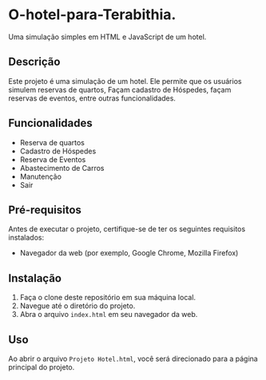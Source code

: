 # O-hotel-para-Terabithia.

Uma simulação simples em HTML e JavaScript de um  hotel.

## Descrição

Este projeto é uma simulação de um hotel. Ele permite que os usuários simulem reservas de quartos, Façam cadastro de Hóspedes, façam reservas de eventos, entre outras funcionalidades.

## Funcionalidades

- Reserva de quartos
- Cadastro de Hóspedes
- Reserva de Eventos
- Abastecimento de Carros
- Manutenção
- Sair


## Pré-requisitos

Antes de executar o projeto, certifique-se de ter os seguintes requisitos instalados:

- Navegador da web (por exemplo, Google Chrome, Mozilla Firefox)

## Instalação

1. Faça o clone deste repositório em sua máquina local.
2. Navegue até o diretório do projeto.
3. Abra o arquivo `index.html` em seu navegador da web.

## Uso

Ao abrir o arquivo `Projeto Hotel.html`, você será direcionado para a página principal do projeto. 



